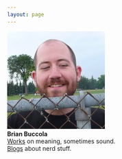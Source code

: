 ```yaml
---
layout: page
---
```

<div class="home">
<img class="img-circle" title="Brian" alt="Brian" src="/images/brian-fence.jpg"><br>
<strong>Brian Buccola</strong><br>
<a href="/work">Works</a> on meaning, sometimes sound.<br>
<a href="/blog">Blogs</a> about nerd stuff.
</div>
